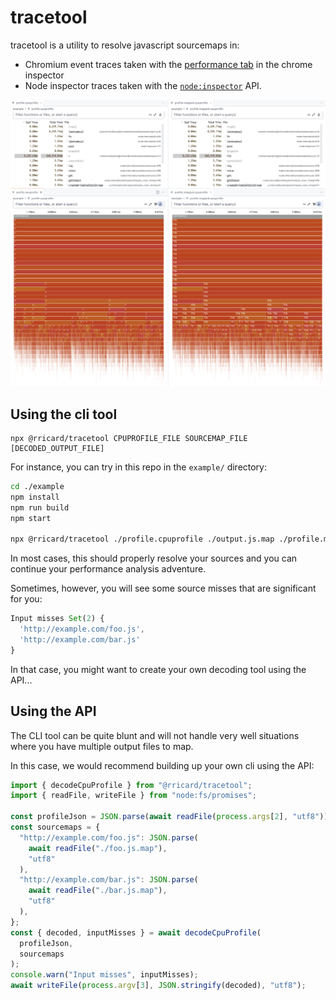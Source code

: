 # tracetool

tracetool is a utility to resolve javascript sourcemaps in:

- Chromium event traces taken with the [performance tab](https://developer.chrome.com/docs/devtools/performance/reference) in the chrome inspector
- Node inspector traces taken with the [`node:inspector`](https://nodejs.org/api/inspector.html) API.

![Screenshot showing the non-resolved trace and resolved trace in the VSCode flamechart vizualizer](./screenshot.png)

## Using the cli tool

```
npx @rricard/tracetool CPUPROFILE_FILE SOURCEMAP_FILE [DECODED_OUTPUT_FILE]
```

For instance, you can try in this repo in the `example/` directory:

```sh
cd ./example
npm install
npm run build
npm start

npx @rricard/tracetool ./profile.cpuprofile ./output.js.map ./profile.mapped.cpuprofile
```

In most cases, this should properly resolve your sources and you can continue
your performance analysis adventure.

Sometimes, however, you will see some source misses that are significant for you:

```js
Input misses Set(2) {
  'http://example.com/foo.js',
  'http://example.com/bar.js'
}
```

In that case, you might want to create your own decoding tool using the API...

## Using the API

The CLI tool can be quite blunt and will not handle very well situations where
you have multiple output files to map.

In this case, we would recommend building up your own cli using the API:

```js
import { decodeCpuProfile } from "@rricard/tracetool";
import { readFile, writeFile } from "node:fs/promises";

const profileJson = JSON.parse(await readFile(process.args[2], "utf8"));
const sourcemaps = {
  "http://example.com/foo.js": JSON.parse(
    await readFile("./foo.js.map"),
    "utf8"
  ),
  "http://example.com/bar.js": JSON.parse(
    await readFile("./bar.js.map"),
    "utf8"
  ),
};
const { decoded, inputMisses } = await decodeCpuProfile(
  profileJson,
  sourcemaps
);
console.warn("Input misses", inputMisses);
await writeFile(process.argv[3], JSON.stringify(decoded), "utf8");
```

